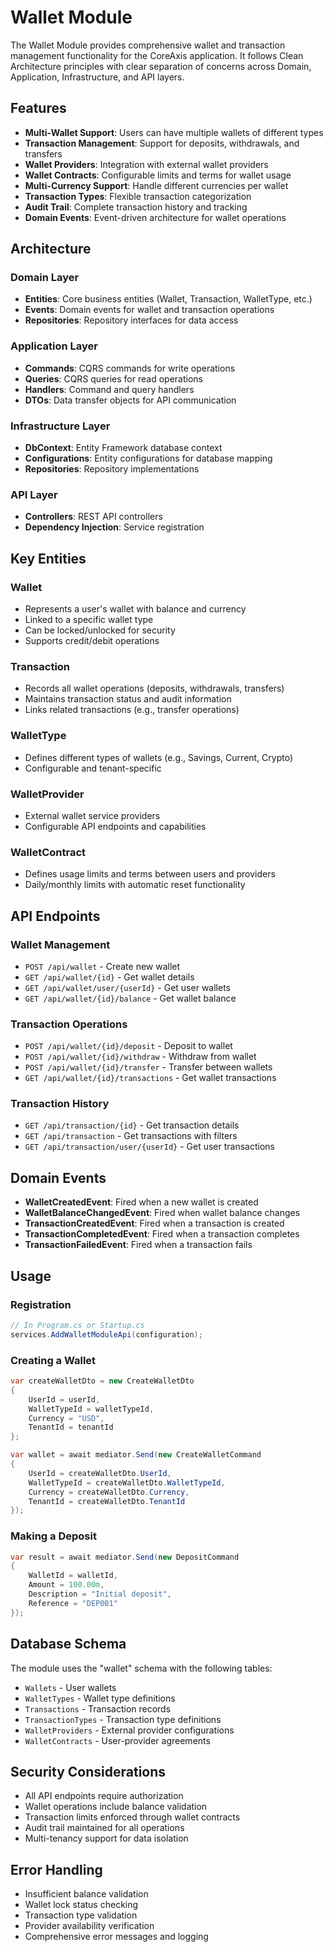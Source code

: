 # Wallet Module

The Wallet Module provides comprehensive wallet and transaction management functionality for the CoreAxis application. It follows Clean Architecture principles with clear separation of concerns across Domain, Application, Infrastructure, and API layers.

## Features

- **Multi-Wallet Support**: Users can have multiple wallets of different types
- **Transaction Management**: Support for deposits, withdrawals, and transfers
- **Wallet Providers**: Integration with external wallet providers
- **Wallet Contracts**: Configurable limits and terms for wallet usage
- **Multi-Currency Support**: Handle different currencies per wallet
- **Transaction Types**: Flexible transaction categorization
- **Audit Trail**: Complete transaction history and tracking
- **Domain Events**: Event-driven architecture for wallet operations

## Architecture

### Domain Layer
- **Entities**: Core business entities (Wallet, Transaction, WalletType, etc.)
- **Events**: Domain events for wallet and transaction operations
- **Repositories**: Repository interfaces for data access

### Application Layer
- **Commands**: CQRS commands for write operations
- **Queries**: CQRS queries for read operations
- **Handlers**: Command and query handlers
- **DTOs**: Data transfer objects for API communication

### Infrastructure Layer
- **DbContext**: Entity Framework database context
- **Configurations**: Entity configurations for database mapping
- **Repositories**: Repository implementations

### API Layer
- **Controllers**: REST API controllers
- **Dependency Injection**: Service registration

## Key Entities

### Wallet
- Represents a user's wallet with balance and currency
- Linked to a specific wallet type
- Can be locked/unlocked for security
- Supports credit/debit operations

### Transaction
- Records all wallet operations (deposits, withdrawals, transfers)
- Maintains transaction status and audit information
- Links related transactions (e.g., transfer operations)

### WalletType
- Defines different types of wallets (e.g., Savings, Current, Crypto)
- Configurable and tenant-specific

### WalletProvider
- External wallet service providers
- Configurable API endpoints and capabilities

### WalletContract
- Defines usage limits and terms between users and providers
- Daily/monthly limits with automatic reset functionality

## API Endpoints

### Wallet Management
- `POST /api/wallet` - Create new wallet
- `GET /api/wallet/{id}` - Get wallet details
- `GET /api/wallet/user/{userId}` - Get user wallets
- `GET /api/wallet/{id}/balance` - Get wallet balance

### Transaction Operations
- `POST /api/wallet/{id}/deposit` - Deposit to wallet
- `POST /api/wallet/{id}/withdraw` - Withdraw from wallet
- `POST /api/wallet/{id}/transfer` - Transfer between wallets
- `GET /api/wallet/{id}/transactions` - Get wallet transactions

### Transaction History
- `GET /api/transaction/{id}` - Get transaction details
- `GET /api/transaction` - Get transactions with filters
- `GET /api/transaction/user/{userId}` - Get user transactions

## Domain Events

- **WalletCreatedEvent**: Fired when a new wallet is created
- **WalletBalanceChangedEvent**: Fired when wallet balance changes
- **TransactionCreatedEvent**: Fired when a transaction is created
- **TransactionCompletedEvent**: Fired when a transaction completes
- **TransactionFailedEvent**: Fired when a transaction fails

## Usage

### Registration
```csharp
// In Program.cs or Startup.cs
services.AddWalletModuleApi(configuration);
```

### Creating a Wallet
```csharp
var createWalletDto = new CreateWalletDto
{
    UserId = userId,
    WalletTypeId = walletTypeId,
    Currency = "USD",
    TenantId = tenantId
};

var wallet = await mediator.Send(new CreateWalletCommand
{
    UserId = createWalletDto.UserId,
    WalletTypeId = createWalletDto.WalletTypeId,
    Currency = createWalletDto.Currency,
    TenantId = createWalletDto.TenantId
});
```

### Making a Deposit
```csharp
var result = await mediator.Send(new DepositCommand
{
    WalletId = walletId,
    Amount = 100.00m,
    Description = "Initial deposit",
    Reference = "DEP001"
});
```

## Database Schema

The module uses the "wallet" schema with the following tables:
- `Wallets` - User wallets
- `WalletTypes` - Wallet type definitions
- `Transactions` - Transaction records
- `TransactionTypes` - Transaction type definitions
- `WalletProviders` - External provider configurations
- `WalletContracts` - User-provider agreements

## Security Considerations

- All API endpoints require authorization
- Wallet operations include balance validation
- Transaction limits enforced through wallet contracts
- Audit trail maintained for all operations
- Multi-tenancy support for data isolation

## Error Handling

- Insufficient balance validation
- Wallet lock status checking
- Transaction type validation
- Provider availability verification
- Comprehensive error messages and logging